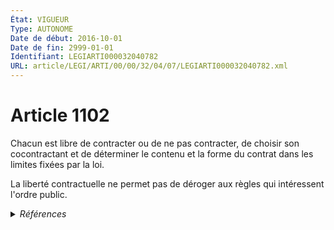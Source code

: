 ```yaml
---
État: VIGUEUR
Type: AUTONOME
Date de début: 2016-10-01
Date de fin: 2999-01-01
Identifiant: LEGIARTI000032040782
URL: article/LEGI/ARTI/00/00/32/04/07/LEGIARTI000032040782.xml
---
```


<h1>Article 1102</h1>

Chacun est libre de contracter ou de ne pas contracter, de choisir son
cocontractant et de déterminer le contenu et la forme du contrat dans les
limites fixées par la loi.<br />

La liberté contractuelle ne permet pas de déroger aux règles qui intéressent
l'ordre public.


<details>
  <summary><em>Références</em></summary>

  <h2>Articles faisant référence à l'article</h2>
  
  <ul>
    <li>
      <a href="https://legal.tricoteuses.fr//redirection/LEGIARTI000032006591?vers=git&vers=legifrance">Ordonnance n° 2016-131 du 10 février 2016 portant réforme du droit des contrats, du régime général et de la preuve des obligations - article 2 ENTIEREMENT_MODIF</a> MODIFIE source
    </li>
  </ul>
  
  <h2>Références faites par l'article</h2>
  
  <ul>
    <li>
      2016-02-10 MODIFIE cible <a href="https://legal.tricoteuses.fr//redirection/LEGIARTI000032006591?vers=git&vers=legifrance">Ordonnance n° 2016-131 du 10 février 2016 portant réforme du droit des contrats, du régime général et de la preuve des obligations - article 2 ENTIEREMENT_MODIF</a>
    </li>
    <li>
      CODIFICATION source Loi 1804-02-07
    </li>
    <li>
      2020-03-25 CITATION cible <a href="https://legal.tricoteuses.fr//redirection/LEGIARTI000045066086?vers=git&vers=legifrance">Ordonnance n° 2020-304 du 25 mars 2020 portant adaptation des règles applicables aux juridictions de l'ordre judiciaire statuant en matière non pénale et aux contrats de syndic de copropriété - article 22 AUTONOME VIGUEUR, en vigueur depuis le 2022-01-24</a>
    </li>
  </ul>
</details>
